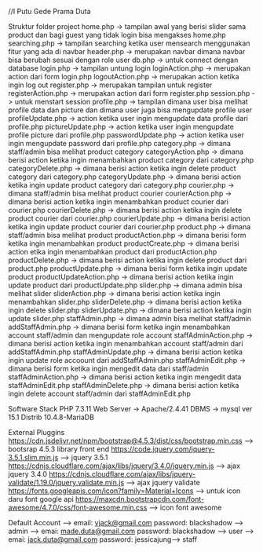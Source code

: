 //I Putu Gede Prama Duta

Struktur folder project
home.php -> tampilan awal yang berisi slider sama product dan bagi guest yang tidak  login bisa mengakses home.php
searching.php ->  tampilan searching ketika user mensearch menggunakan fitur yang ada di navbar
header.php -> merupakan navbar dimana navbar bisa berubah sesuai dengan role user
db.php -> untuk connect dengan database
login.php -> tampilan untung login
loginAction.php -> merupakan action dari form login.php
logoutAction.php -> merupakan action ketika ingin log out
register.php -> merupakan tampilan untuk register
registerAction.php -> merupakan action dari form register.php
session.php -> untuk menstart session
profile.php -> tampilan dimana user bisa melihat profile data dan picture dan dimana user juga bisa mengupdate profile user
profileUpdate.php -> action ketika user ingin mengupdate data profile dari profile.php
pictureUpdate.php -> action ketika user ingin mengupdate profile picture dari profile.php
passwordUpdate.php -> action ketika user ingin mengupdate password dari profile.php
category.php -> dimana staff/admin bisa melihat product category
categoryAction.php -> dimana berisi action ketika ingin menambahkan product category dari category.php
categoryDelete.php -> dimana berisi action ketika ingin delete product category dari category.php
categoryUpdate.php -> dimana berisi action ketika ingin update product category dari category.php
courier.php -> dimana staff/admin bisa melihat product courier
courierAction.php -> dimana berisi action ketika ingin menambahkan product courier dari courier.php
courierDelete.php -> dimana berisi action ketika ingin delete product courier dari courier.php
courierUpdate.php -> dimana berisi action ketika ingin update product courier dari courier.php
product.php -> dimana staff/admin bisa melihat product
productAction.php -> dimana berisi form ketika ingin menambahkan product
productCreate.php -> dimana berisi action etika ingin menambahkan product dari productAction.php
productDelete.php -> dimana berisi action ketika ingin delete product dari product.php
productUpdate.php -> dimana berisi form ketika ingin update product
productUpdateAction.php -> dimana berisi action ketika ingin update product dari productUpdate.php
slider.php -> dimana admin bisa melihat slider
sliderAction.php -> dimana berisi action ketika ingin menambahkan  slider.php
sliderDelete.php -> dimana berisi action ketika ingin delete slider.php
sliderUpdate.php -> dimana berisi action ketika ingin update slider.php
staffAdmin.php -> dimana admin bisa melihat staff/admin
addStaffAdmin.php -> dimana berisi form ketika ingin menambahkan account staff/admin dan mengupdate role account
staffAdminAction.php -> dimana berisi action ketika ingin menambahkan account staff/admin dari addStaffAdmin.php
staffAdminUpdate.php -> dimana berisi action ketika ingin update role accoount dari addStaffAdmin.php
staffAdminEdit.php -> dimana berisi form ketika ingin mengedit data dari staff/admin
staffAdminAction.php -> dimana berisi action ketika ingin mengedit data staffAdminEdit.php
staffAdminDelete.php -> dimana berisi action ketika ingin delete account staff/admin dari staffAdminEdit.php

Software Stack
PHP 7.3.11
Web Server -> Apache/2.4.41
DBMS -> mysql ver 15.1 Distrib 10.4.8-MariaDB

External Pluggins
https://cdn.jsdelivr.net/npm/bootstrap@4.5.3/dist/css/bootstrap.min.css --> bootsrap 4.5.3 library front end
https://code.jquery.com/jquery-3.5.1.slim.min.js --> jquery 3.5.1
https://cdnjs.cloudflare.com/ajax/libs/jquery/3.4.0/jquery.min.js  --> ajax jquery 3.4.0
https://cdnjs.cloudflare.com/ajax/libs/jquery-validate/1.19.0/jquery.validate.min.js --> ajax jquery validate
https://fonts.googleapis.com/icon?family=Material+Icons --> untuk icon daru font google api
https://maxcdn.bootstrapcdn.com/font-awesome/4.7.0/css/font-awesome.min.css --> icon font awesome


Default Account
--> email: vjack@gmail.com password: blackshadow --> admin
--> emai: made.duta@gmail.com password: blackshadow --> user
--> emai: jack.duta@gmail.com password: jessicajung--> staff